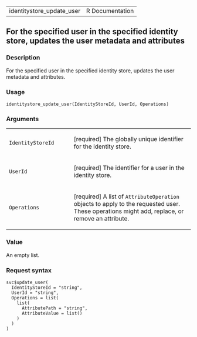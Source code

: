 <table style="width: 100%;">
<tbody>
<tr class="odd">
<td>identitystore_update_user</td>
<td style="text-align: right;">R Documentation</td>
</tr>
</tbody>
</table>

## For the specified user in the specified identity store, updates the user metadata and attributes

### Description

For the specified user in the specified identity store, updates the user
metadata and attributes.

### Usage

    identitystore_update_user(IdentityStoreId, UserId, Operations)

### Arguments

<table>
<colgroup>
<col style="width: 35%" />
<col style="width: 65%" />
</colgroup>
<tbody>
<tr class="odd">
<td><code
id="identitystore_update_user_:_IdentityStoreId">IdentityStoreId</code></td>
<td><p>[required] The globally unique identifier for the identity
store.</p></td>
</tr>
<tr class="even">
<td><code id="identitystore_update_user_:_UserId">UserId</code></td>
<td><p>[required] The identifier for a user in the identity
store.</p></td>
</tr>
<tr class="odd">
<td><code
id="identitystore_update_user_:_Operations">Operations</code></td>
<td><p>[required] A list of <code>AttributeOperation</code> objects to
apply to the requested user. These operations might add, replace, or
remove an attribute.</p></td>
</tr>
</tbody>
</table>

### Value

An empty list.

### Request syntax

    svc$update_user(
      IdentityStoreId = "string",
      UserId = "string",
      Operations = list(
        list(
          AttributePath = "string",
          AttributeValue = list()
        )
      )
    )
